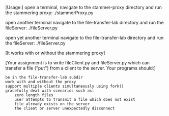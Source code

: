[Usage:]
open a terminal,
navigate to the stammer-proxy directory 
and run the stammering proxy:
./stammerProxy.py

open another terminal
navigate to the file-transfer-lab directory
and run the fileServer:
./fileServer.py

open yet another terminal 
navigate to the file-transfer-lab directory
and run the fileServer:
./fileServer.py


[It works with or without the stammering proxy]

[Your assignment is to write fileClient.py and fileServer.py which can transfer a file ("put") from a client to the server. Your programs should:]

    be in the file-transfer-lab subdir 							
    work with and without the proxy								
    support multiple clients simultaneously using fork()
    gracefully deal with scenarios such as:
        zero length files
        user attempts to transmit a file which does not exist
        file already exists on the server
        the client or server unexpectedly disconnect
